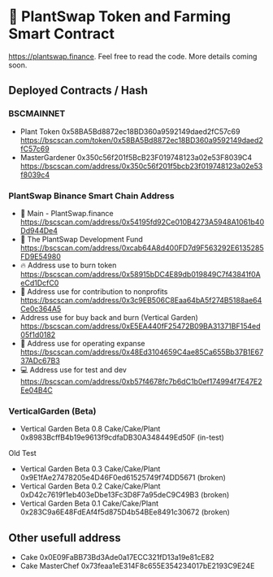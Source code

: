 # 🌱 PlantSwap Token and Farming Smart Contract

https://plantswap.finance. Feel free to read the code. More details coming soon.

## Deployed Contracts / Hash

### BSCMAINNET

- Plant Token 0x58BA5Bd8872ec18BD360a9592149daed2fC57c69
    https://bscscan.com/token/0x58BA5Bd8872ec18BD360a9592149daed2fC57c69
- MasterGardener 0x350c56f201f5BcB23F019748123a02e53F8039C4
    https://bscscan.com/address/0x350c56f201f5bcb23f019748123a02e53f8039c4

### PlantSwap Binance Smart Chain Address

- 🌱 Main - PlantSwap.finance
        https://bscscan.com/address/0x54195fd92Ce010B4273A5948A1061b40Dd944De4
- 🌲 The PlantSwap Development Fund
        https://bscscan.com/address/0xcab64A8d400FD7d9F563292E6135285FD9E54980
- 🔥 Address use to burn token
        https://bscscan.com/address/0x58915bDC4E89db019849C7f43841f0AeCd1DcfC0
- 🌲 Address use for contribution to nonprofits
        https://bscscan.com/address/0x3c9EB506C8Eaa64bA5f274B5188ae64Ce0c364A5
- Address use for buy back and burn (Vertical Garden)
        https://bscscan.com/address/0xE5EA440fF25472B09BA31371BF154ed05f1d0182
- 💸 Address use for operating expanse
        https://bscscan.com/address/0x48Ed3104659C4ae85Ca655Bb37B1E6737ADc67B3
- 💻 Address use for test and dev
        https://bscscan.com/address/0xb57f4678fc7b6dC1b0ef174994f7E47E2Ee04B4C

### VerticalGarden (Beta)
- Vertical Garden Beta 0.8 Cake/Cake/Plant 0x8983BcffB4b19e9613f9cdfaDB30A348449Ed50F (in-test)

Old Test
- Vertical Garden Beta 0.3 Cake/Cake/Plant 0x9E1fAe27478205e4D46F0ed61525749f74DD5671 (broken)
- Vertical Garden Beta 0.2 Cake/Cake/Plant 0xD42c7619f1eb403eDbe13Fc3D8F7a95deC9C49B3 (broken)
- Vertical Garden Beta 0.1 Cake/Cake/Plant 0x283C9a6E48FdEAf4f5d875D4b54BEe8491c30672 (broken)

## Other usefull address
- Cake 0x0E09FaBB73Bd3Ade0a17ECC321fD13a19e81cE82
- Cake MasterChef 0x73feaa1eE314F8c655E354234017bE2193C9E24E